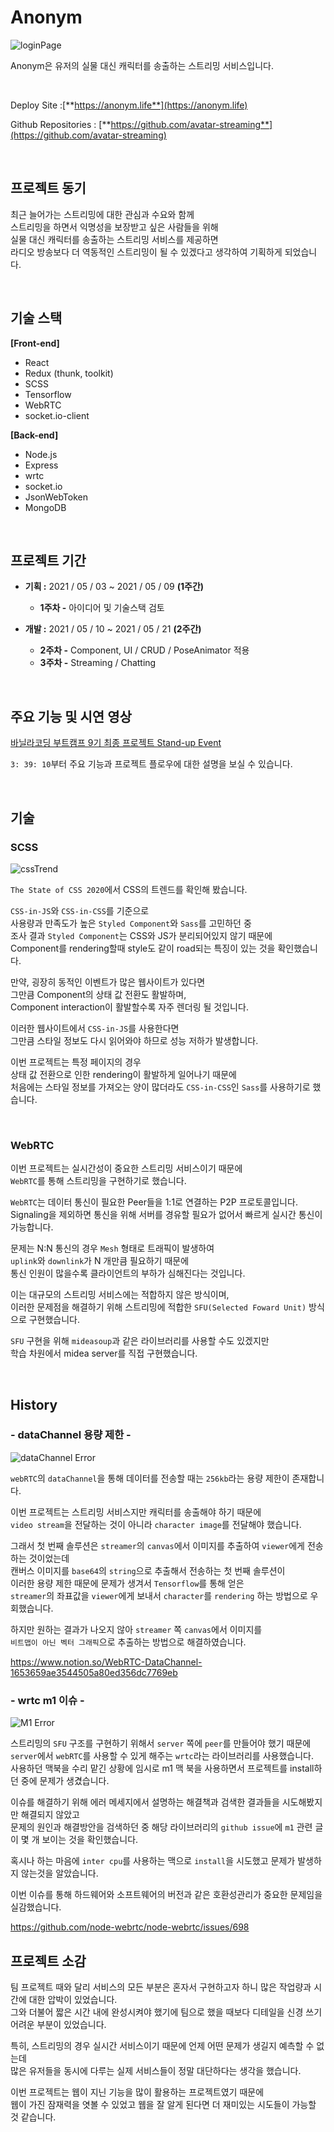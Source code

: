 # Anonym
![loginPage](public/assets/README_assets/loginPage.png)

Anonym은 유저의 실물 대신 캐릭터를 송출하는 스트리밍 서비스입니다.

</br>

Deploy Site :[**https://anonym.life**](https://anonym.life)

Github Repositories : [**https://github.com/avatar-streaming**](https://github.com/avatar-streaming)

</br>

## 프로젝트 동기
최근 늘어가는 스트리밍에 대한 관심과 수요와 함께\
스트리밍을 하면서 익명성을 보장받고 싶은 사람들을 위해\
실물 대신 캐릭터를 송출하는 스트리밍 서비스를 제공하면\
라디오 방송보다 더 역동적인 스트리밍이 될 수 있겠다고 생각하여 기획하게 되었습니다.

</br>

## 기술 스택
**[Front-end]**

- React
- Redux (thunk, toolkit)
- SCSS
- Tensorflow
- WebRTC
- socket.io-client

**[Back-end]**

- Node.js
- Express
- wrtc
- socket.io
- JsonWebToken
- MongoDB

</br>

## 프로젝트 기간

- **기획 :** 2021 / 05 / 03 ~ 2021 / 05 / 09 **(1주간)**
    - **1주차 -**  아이디어 및 기술스택 검토

- **개발 :** 2021 / 05 / 10 ~ 2021 / 05 / 21 **(2주간)**
    - **2주차 -** <React> Component, UI / <Server> CRUD / <TensorFlow> PoseAnimator 적용
    - **3주차 -** <WebRTC> Streaming  / <Socket> Chatting

</br>

## 주요 기능 및 시연 영상

[바닐라코딩 부트캠프 9기 최종 프로젝트 Stand-up Event](https://www.youtube.com/watch?v=F8OHnevCS30&t=13148s)

`3: 39: 10`부터 주요 기능과 프로젝트 플로우에 대한 설명을 보실 수 있습니다.

</br>

## 기술

### SCSS
![cssTrend](public/assets/README_assets/cssTrend.png)


`The State of CSS 2020`에서 CSS의 트렌드를 확인해 봤습니다.

`CSS-in-JS`와 `CSS-in-CSS`를 기준으로\
사용량과 만족도가 높은 `Styled Component`와 `Sass`를 고민하던 중\
조사 결과 `Styled Component`는 CSS와 JS가 분리되어있지 않기 때문에\
Component를 rendering할때
style도 같이 road되는 특징이 있는 것을 확인했습니다.

만약, 굉장히 동적인 이벤트가 많은 웹사이트가 있다면\
그만큼 Component의 상태 값 전환도 활발하며,\
Component interaction이 활발할수록 자주 렌더링 될 것입니다.

이러한 웹사이트에서 `CSS-in-JS`를 사용한다면\
그만큼 스타일 정보도 다시 읽어와야 하므로 성능 저하가 발생합니다.

이번 프로젝트는 특정 페이지의 경우\
상태 값 전환으로 인한 rendering이 활발하게 일어나기 때문에\
처음에는 스타일 정보를 가져오는 양이 많더라도 `CSS-in-CSS`인 `Sass`를 사용하기로 했습니다.

</br>

### WebRTC
이번 프로젝트는 실시간성이 중요한 스트리밍 서비스이기 때문에\
`WebRTC`를 통해 스트리밍을 구현하기로 했습니다.

`WebRTC`는 데이터 통신이 필요한 Peer들을 1:1로 연결하는 P2P 프로토콜입니다.\
Signaling을 제외하면 통신을 위해 서버를 경유할 필요가 없어서 빠르게 실시간 통신이 가능합니다.

문제는 N:N 통신의 경우 `Mesh` 형태로 트래픽이 발생하여\
`uplink`와 `downlink`가 N 개만큼 필요하기 때문에\
통신 인원이 많을수록 클라이언트의 부하가 심해진다는 것입니다.

이는 대규모의 스트리밍 서비스에는 적합하지 않은 방식이며,\
이러한 문제점을 해결하기 위해 스트리밍에 적합한 `SFU(Selected Foward Unit)` 방식으로 구현했습니다.

`SFU` 구현을 위해 `mideasoup`과 같은 라이브러리를 사용할 수도 있겠지만\
학습 차원에서 midea server를 직접 구현했습니다.

</br>

## History
### - dataChannel 용량 제한 -
![dataChannel Error](public/assets/README_assets/dataChannelError.png)

`webRTC`의 `dataChannel`을 통해 데이터를 전송할 때는 `256kb`라는 용량 제한이 존재합니다.

이번 프로젝트는 스트리밍 서비스지만 캐릭터를 송출해야 하기 때문에\
`video stream`을 전달하는 것이 아니라 `character image`를 전달해야 했습니다.

그래서 첫 번째 솔루션은 `streamer`의 `canvas`에서 이미지를 추출하여 `viewer`에게 전송하는 것이었는데\
캔버스 이미지를 `base64`의 `string`으로 추출해서 전송하는 첫 번째 솔루션이\
이러한 용량 제한 때문에 문제가 생겨서 `Tensorflow`를 통해 얻은\
`streamer`의 좌표값을 `viewer`에게 보내서 `character`를 `rendering` 하는 방법으로 우회했습니다.

하지만 원하는 결과가 나오지 않아 `streamer` 쪽 `canvas`에서 이미지를\
`비트맵이 아닌 벡터 그래픽`으로 추출하는 방법으로 해결하였습니다.


https://www.notion.so/WebRTC-DataChannel-1653659ae3544505a80ed356dc7769eb

### - wrtc m1 이슈 -
![M1 Error](public/assets/README_assets/m1Error.png)

스트리밍의 `SFU` 구조를 구현하기 위해서 `server` 쪽에 `peer`를 만들어야 했기 때문에\
`server`에서 `webRTC`를 사용할 수 있게 해주는 `wrtc`라는 라이브러리를 사용했습니다.\
사용하던 맥북을 수리 맡긴 상황에 임시로 m1 맥 북을 사용하면서 프로젝트를 install하던 중에 문제가 생겼습니다.

이슈를 해결하기 위해 에러 메세지에서 설명하는 해결책과 검색한 결과들을 시도해봤지만 해결되지 않았고\
문제의 원인과 해결방안을 검색하던 중 해당 라이브러리의 `github issue`에 `m1` 관련 글이 몇 개 보이는 것을 확인했습니다.

혹시나 하는 마음에 `inter cpu`를 사용하는 맥으로 `install`을 시도했고 문제가 발생하지 않는것을 알았습니다.

이번 이슈를 통해 하드웨어와 소프트웨어의 버전과 같은 호환성관리가 중요한 문제임을 실감했습니다.

https://github.com/node-webrtc/node-webrtc/issues/698
</br>


## 프로젝트 소감
팀 프로젝트 때와 달리 서비스의 모든 부분은 혼자서 구현하고자 하니 
많은 작업량과 시간에 대한 압박이 있었습니다.\
그와 더불어 짧은 시간 내에 완성시켜야 했기에 팀으로 했을 때보다 디테일을 신경 쓰기 어려운 부분이 있었습니다.

특히, 스트리밍의 경우 실시간 서비스이기 때문에 언제 어떤 문제가 생길지 예측할 수 없는데\
많은 유저들을 동시에 다루는 실제 서비스들이 정말 대단하다는 생각을 했습니다.

이번 프로젝트는 웹이 지닌 기능을 많이 활용하는 프로젝트였기 때문에\
웹이 가진 잠재력을 엿볼 수 있었고 웹을 잘 알게 된다면 더 재미있는 시도들이 가능할 것 같습니다.